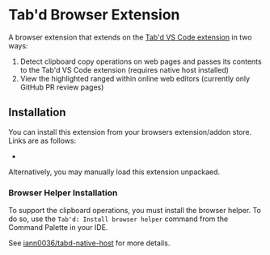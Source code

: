 # Tab'd Browser Extension

A browser extension that extends on the [Tab'd VS Code extension](https://github.com/iann0036/tabd) in two ways:

1. Detect clipboard copy operations on web pages and passes its contents to the Tab'd VS Code extension (requires native host installed)
2. View the highlighted ranged within online web editors (currently only GitHub PR review pages)

## Installation

You can install this extension from your browsers extension/addon store. Links are as follows:

- 

Alternatively, you may manually load this extension unpackaed.

### Browser Helper Installation

To support the clipboard operations, you must install the browser helper. To do so, use the `Tab'd: Install browser helper` command from the Command Palette in your IDE.

See [iann0036/tabd-native-host](https://github.com/iann0036/tabd-native-host) for more details.